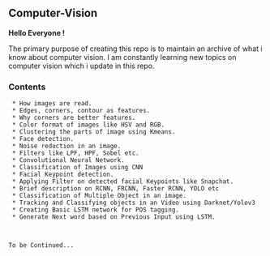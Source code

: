## Computer-Vision

**Hello Everyone !**

The primary purpose of creating this repo is to maintain an archive of what i know about computer vision. I am constantly learning new topics on computer vision which i update in this repo.

### Contents

     * How images are read.
     * Edges, corners, contour as features.
     * Why corners are better features.
     * Color format of images like HSV and RGB.
     * Clustering the parts of image using Kmeans.
     * Face detection.
     * Noise reduction in an image.
     * Filters like LPF, HPF, Sobel etc.
     * Convolutional Neural Network.
     * Classification of Images using CNN
     * Facial Keypoint detection.
     * Applying Filter on detected facial Keypoints like Snapchat.
     * Brief description on RCNN, FRCNN, Faster RCNN, YOLO etc
     * Classification of Multiple Object in an image.
     * Tracking and Classifying objects in an Video using Darknet/Yolov3
     * Creating Basic LSTM network for POS tagging.
     * Generate Next word based on Previous Input using LSTM.

    
    
    To be Continued...
    
